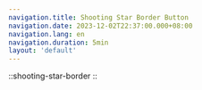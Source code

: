 ```yaml
---
navigation.title: Shooting Star Border Button
navigation.date: 2023-12-02T22:37:00.000+08:00
navigation.lang: en
navigation.duration: 5min
layout: 'default'
---
```


::shooting-star-border
::
